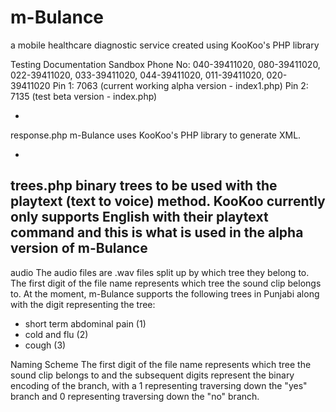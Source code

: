 m-Bulance
========

a mobile healthcare diagnostic service created using KooKoo's PHP library

Testing Documentation
Sandbox Phone No: 040-39411020, 080-39411020, 022-39411020, 033-39411020, 044-39411020, 011-39411020, 020-39411020
Pin 1: 7063 (current working alpha version - index1.php)
Pin 2: 7135 (test beta version - index.php)

-

response.php
m-Bulance uses KooKoo's PHP library to generate XML. 

-

trees.php
binary trees to be used with the playtext (text to voice) method. KooKoo currently only supports English with their playtext command and this is what is used in the alpha version of m-Bulance
-
audio
The audio files are .wav files split up by which tree they belong to. The first digit of the file name represents which tree the sound clip belongs to.
At the moment, m-Bulance supports the following trees in Punjabi along with the digit representing the tree:
  - short term abdominal pain (1)
  - cold and flu (2)
  - cough (3)

Naming Scheme
The first digit of the file name represents which tree the sound clip belongs to and the subsequent digits represent the binary encoding of the branch, with a 1 representing traversing down the "yes" branch and 0 representing traversing down the "no" branch.
